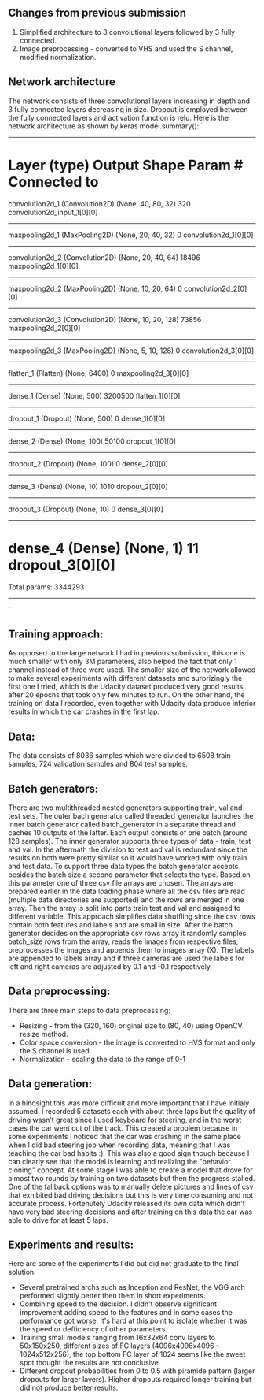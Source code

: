 ## Changes from previous submission
1. Simplified architecture to 3 convolutional layers followed by 3 fully connected.
2. Image preprocessing - converted to VHS and used the S channel, modified normalization.

## Network architecture
The network consists of three convolutional layers increasing in depth and 3 fully connected
layers decreasing in size. Dropout is employed between the fully connected layers and 
activation function is relu.
Here is the network architecture as shown by keras model.summary():
`
___________________________________________________________________________________________________
Layer (type)                     Output Shape          Param #     Connected to                     
====================================================================================================
convolution2d_1 (Convolution2D)  (None, 40, 80, 32)    320         convolution2d_input_1[0][0]      
____________________________________________________________________________________________________
maxpooling2d_1 (MaxPooling2D)    (None, 20, 40, 32)    0           convolution2d_1[0][0]            
____________________________________________________________________________________________________
convolution2d_2 (Convolution2D)  (None, 20, 40, 64)    18496       maxpooling2d_1[0][0]             
____________________________________________________________________________________________________
maxpooling2d_2 (MaxPooling2D)    (None, 10, 20, 64)    0           convolution2d_2[0][0]            
____________________________________________________________________________________________________
convolution2d_3 (Convolution2D)  (None, 10, 20, 128)   73856       maxpooling2d_2[0][0]             
____________________________________________________________________________________________________
maxpooling2d_3 (MaxPooling2D)    (None, 5, 10, 128)    0           convolution2d_3[0][0]            
____________________________________________________________________________________________________
flatten_1 (Flatten)              (None, 6400)          0           maxpooling2d_3[0][0]             
____________________________________________________________________________________________________
dense_1 (Dense)                  (None, 500)           3200500     flatten_1[0][0]                  
____________________________________________________________________________________________________
dropout_1 (Dropout)              (None, 500)           0           dense_1[0][0]                    
____________________________________________________________________________________________________
dense_2 (Dense)                  (None, 100)           50100       dropout_1[0][0]                  
____________________________________________________________________________________________________
dropout_2 (Dropout)              (None, 100)           0           dense_2[0][0]                    
____________________________________________________________________________________________________
dense_3 (Dense)                  (None, 10)            1010        dropout_2[0][0]                  
____________________________________________________________________________________________________
dropout_3 (Dropout)              (None, 10)            0           dense_3[0][0]                    
____________________________________________________________________________________________________
dense_4 (Dense)                  (None, 1)             11          dropout_3[0][0]                  
====================================================================================================
Total params: 3344293
____________________________________________________________________________________________________
`
## Training approach:
As opposed to the large network I had in previous submission, this one is much smaller
with only 3M parameters, also helped the fact that only 1 channel instead of three were
used. The smaller size of the network allowed to make several experiments with different
datasets and surprizingly the first one I tried, which is the Udacity dataset produced
very good results after 20 epochs that took only few minutes to run. On the other hand,
the training on data I recorded, even together with Udacity data produce inferior results
in which the car crashes in the first lap.

## Data:
The data consists of 8036 samples which were divided to 6508 train samples, 724 validation
samples and 804 test samples.

## Batch generators:
There are two multithreaded nested generators supporting train, val and test sets. The 
outer bach generator called threaded_generator launches the inner batch generator 
called batch_generator in a separate thread and caches 10 outputs of the latter. Each 
output consists of one batch (around 128 samples). The inner generator supports three 
types of data - train, test and val. In the aftermath the division to test and val is 
redundant since the results on both were pretty similar so it would have worked with 
only train and test data.
To support three data types the batch generator accepts besides the batch size
a second parameter that selects the type. Based on this parameter one of three
csv file arrays are chosen. The arrays are prepared earlier in the data loading
phase where all the csv files are read (multiple data directories are supported)
and the rows are merged in one array. Then the array is split into parts train
test and val and assigned to different variable. This approach simplifies data
shuffling since the csv rows contain both features and labels and are small in 
size.
After the batch generator decides on the appropriate csv rows array it randomly
samples batch_size rows from the array, reads the images from respective files,
preprocesses the images and appends them to images array (X). The labels are appended 
to labels array and if three cameras are used the labels for left and right cameras 
are adjusted by 0.1 and -0.1 respectively.

## Data preprocessing:
There are three main steps to data preprocessing:
- Resizing - from the (320, 160) original size to (80, 40) using OpenCV resize method.
- Color space conversion - the image is converted to HVS format and only the S channel
   is used. 
- Normalization - scaling the data to the range of 0-1

## Data generation:
In a hindsight this was more difficult and more important that I have initialy assumed.
I recorded 5 datasets each with about three laps but the quality of driving wasn't
great since I used keyboard for steering, and in the worst cases the car went out of the
track. This created a problem because in some experiments I noticed that the car was
crashing in the same place when I did bad steering job when recording data, meaning
that I was teaching the car bad habits :). This was also a good sign though because
I can clearly see that the model is learning and realizing the "behavior cloning"
concept. At some stage I was able to create a model that drove for almost two rounds
by training on two datasets but then the progress stalled. One of the fallback options
was to manually delete pictures and lines of csv that exhibited bad driving decisions
but this is very time consuming and not accurate process. Fortenutely Udacity released
its own data which didn't have very bad steering decisions and after training on this 
data the car was able to drive for at least 5 laps.

## Experiments and results:
Here are some of the experiments I did but did not graduate to the final solution.
- Several pretrained archs such as Inception and ResNet, the VGG arch performed 
slightly better then them in short experiments.
- Combining speed to the decision. I didn't observe significant improvement adding
speed to the features and in some cases the performance got worse. It's hard at this
point to isolate whether it was the speed or defficiency of other parameters.
- Training small models ranging from 16x32x64 conv layers to 50x150x250, different
sizes of FC layers (4096x4096x4096 - 1024x512x256), the top bottom FC layer of 1024
seems like the sweet spot thought the results are not conclusive.
- Different dropout probabilities from 0 to 0.5 with piramide pattern (larger
dropouts for larger layers). Higher dropouts required longer training but did not
produce better results.


